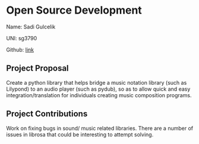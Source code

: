 # Open Source Development

Name: Sadi Gulcelik

UNI: sg3790

Github: [link](https://github.com/sadigulcelik)

## Project Proposal

Create a python library that helps bridge a music notation library (such as Lilypond) to an audio player (such as pydub), so as to allow quick and easy integration/translation for individuals creating music composition programs.

## Project Contributions

Work on fixing bugs in sound/ music related libraries. There are a number of issues in librosa that could be interesting to attempt solving.
